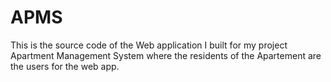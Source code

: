 # APMS

This is the source code of the Web application I built for my project Apartment Management System where the residents of the Apartement are the users for the web app.
